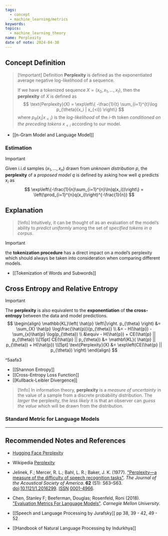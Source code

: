 ```yaml
---
tags:
  - concept
  - machine_learning/metrics
keywords: 
topics:
  - machine_learning_theory
name: Perplexity
date of note: 2024-04-30
---
```


## Concept Definition

>[!important] Definition
>**Perplexity** is defined as the exponentiated average negative log-likelihood of a sequence. 
>
>If we have a tokenized sequence $X = (x_0, x_1, \ldots , x_t)$, then the **perplexity** of $X$ is defined as 
>$$
>\text{Perplexity}(X) = \exp\left\{ -\frac{1}{t} \sum_{i=1}^{t}\log p_{\theta}(x_i | x_{<i}) \right\} 
>$$ 
>where $p_{\theta}(x_i | x_{<i})$ is the *log-likelihood* of the $i$-th token *conditioned on the preceding tokens* $x_{<i}$ according to our model.

- [[n-Gram Model and Language Model]]


### Estimation

>[!important]
>Given i.i.d samples $(x_1, \ldots, x_n)$  drawn from *unknown distribution* $p$, the **perplexity** of a *proposed model* $q$ is defined by asking how well $q$ predicts $x_i$ as
>$$
>\exp\left\{-\frac{1}{n}\sum_{i=1}^{n}\ln(q(x_i))\right\} = \left(\prod_{i=1}^{n}q(x_i)\right)^{-\frac{1}{n}}
>$$



## Explanation

>[!info]
>Intuitively, it can be thought of as an evaluation of the model’s ability to *predict uniformly* among the set of *specified tokens in a corpus*.

>[!important]
>the **tokenization procedure** has a direct impact on a model’s perplexity which should always be taken into consideration when comparing different models.

- [[Tokenization of Words and Subwords]]

## Cross Entropy and Relative Entropy

>[!important]
>The **perplexity** is also equivalent to the **exponentiation** of **the cross-entropy** between the data and model predictions.
>$$
>\begin{align}
> \mathbb{KL}\left( \hat{p}  \left\|\right. p_{\theta} \right)  &= \sum_{X} \hat{p} \log\frac{\hat{p}}{p_{\theta}} \\
>&= - H(\hat{p}) - \sum_{x}\hat{p} \log(p_{\theta}) \\
>&\equiv - H(\hat{p}) + CE(\hat{p} || p_{\theta}) \\[15pt]
>CE(\hat{p} || p_{\theta}) &= \mathbf{KL}( \hat{p} || p_{\theta}) + H(\hat{p}) \\[5pt]
>\text{Perplexity}(X) &= \exp\left(CE(\hat{p} || p_{\theta}) \right)
>\end{align}
>$$

^5aafa3

- [[Shannon Entropy]]
- [[Cross-Entropy Loss Function]]
- [[Kullback-Leibler Divergence]]

>[!info]
>In information theory, **perplexity** is a *measure of uncertainty* in the value of a sample from a discrete probability distribution. The *larger* the perplexity, the *less likely* it is that an observer can *guess the value* which will be drawn from the distribution.


### Standard Metric for Language Models




-----------
##  Recommended Notes and References

- [Hugging Face Perplexity](https://huggingface.co/docs/transformers/en/perplexity)
- Wikipedia [Perplexity](https://en.wikipedia.org/wiki/Perplexity)


- Jelinek, F.; Mercer, R. L.; Bahl, L. R.; Baker, J. K. (1977). ["Perplexity—a measure of the difficulty of speech recognition tasks"](https://doi.org/10.1121/1.2016299). _The Journal of the Acoustical Society of America_. **62** (S1): S63–S63. [doi](https://en.wikipedia.org/wiki/Doi_(identifier) "Doi (identifier)"):[10.1121/1.2016299](https://doi.org/10.1121%2F1.2016299). [ISSN](https://en.wikipedia.org/wiki/ISSN_(identifier) "ISSN (identifier)") [0001-4966](https://www.worldcat.org/issn/0001-4966).
  
- Chen, Stanley F; Beeferman, Douglas; Rosenfeld, Roni (2018). ["Evaluation Metrics For Language Models"](https://doi.org/10.1184/R1/6605324.v1). _Carnegie Mellon University_.
- [[Speech and Language Processing by Jurafsky]] pp 38, 39 - 42, 49 - 52
- [[Handbook of Natural Language Processing by Indurkhya]]